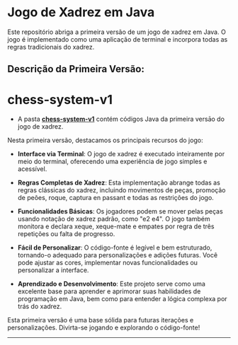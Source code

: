 # Jogo de Xadrez em Java

Este repositório abriga a primeira versão de um jogo de xadrez em Java. O jogo é implementado como uma aplicação de terminal e incorpora todas as regras tradicionais do xadrez.

## Descrição da Primeira Versão:

# chess-system-v1

- A pasta **[chess-system-v1](./chess-system-v1/)** contém códigos Java da primeira versāo do jogo de xadrez.

Nesta primeira versão, destacamos os principais recursos do jogo:

- **Interface via Terminal**: O jogo de xadrez é executado inteiramente por meio do terminal, oferecendo uma experiência de jogo simples e acessível.

- **Regras Completas de Xadrez**: Esta implementação abrange todas as regras clássicas do xadrez, incluindo movimentos de peças, promoção de peões, roque, captura en passant e todas as restrições do jogo.

- **Funcionalidades Básicas**: Os jogadores podem se mover pelas peças usando notação de xadrez padrão, como "e2 e4". O jogo também monitora e declara xeque, xeque-mate e empates por regra de três repetições ou falta de progresso.

- **Fácil de Personalizar**: O código-fonte é legível e bem estruturado, tornando-o adequado para personalizações e adições futuras. Você pode ajustar as cores, implementar novas funcionalidades ou personalizar a interface.

- **Aprendizado e Desenvolvimento**: Este projeto serve como uma excelente base para aprender e aprimorar suas habilidades de programação em Java, bem como para entender a lógica complexa por trás do xadrez.

Esta primeira versão é uma base sólida para futuras iterações e personalizações. Divirta-se jogando e explorando o código-fonte!

---